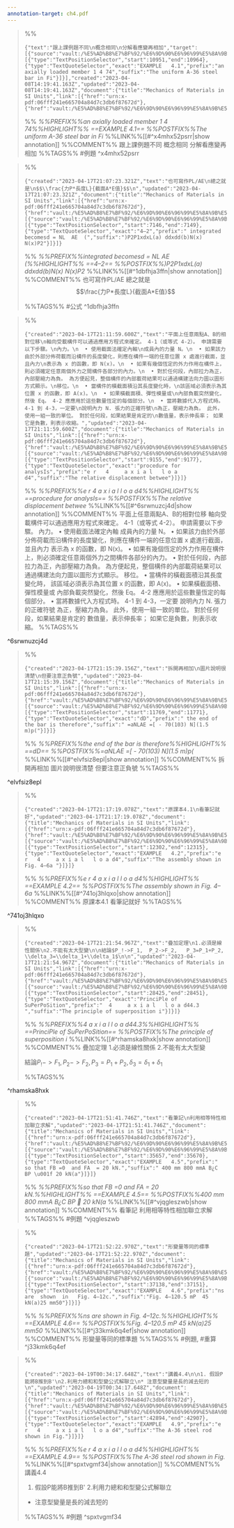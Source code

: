 ```yaml
---
annotation-target: ch4.pdf
---
```



>%%
>```annotation-json
>{"text":"跟上課例題不同\n概念相同\n分解看應變再相加","target":[{"source":"vault:/%E5%AD%B8%E7%BF%92/%E6%9D%90%E6%96%99%E5%8A%9B%E5%AD%B8/ch4.pdf","selector":[{"type":"TextPositionSelector","start":10951,"end":10964},{"type":"TextQuoteSelector","exact":"EXAMPLE   4.1","prefix":"an axially loaded member 1 4 74","suffix":"The uniform A-36 steel bar in Fi"}]}],"created":"2023-04-08T14:19:41.163Z","updated":"2023-04-08T14:19:41.163Z","document":{"title":"Mechanics of Materials in SI Units","link":[{"href":"urn:x-pdf:06fff241e665704a84d7c3db6f87672d"},{"href":"vault:/%E5%AD%B8%E7%BF%92/%E6%9D%90%E6%96%99%E5%8A%9B%E5%AD%B8/ch4.pdf"}],"documentFingerprint":"06fff241e665704a84d7c3db6f87672d"},"uri":"vault:/%E5%AD%B8%E7%BF%92/%E6%9D%90%E6%96%99%E5%8A%9B%E5%AD%B8/ch4.pdf"}
>```
>%%
>*%%PREFIX%%an axially loaded member 1 4 74%%HIGHLIGHT%% ==EXAMPLE   4.1== %%POSTFIX%%The uniform A-36 steel bar in Fi*
>%%LINK%%[[#^x4mhx52psrr|show annotation]]
>%%COMMENT%%
>跟上課例題不同
>概念相同
>分解看應變再相加
>%%TAGS%%
>#例題
^x4mhx52psrr


>%%
>```annotation-json
>{"created":"2023-04-17T21:07:23.321Z","text":"也可寫作PL/AE\n總之就是\n$$\\frac{力P*長度L}{截面A*E值}$$\n","updated":"2023-04-17T21:07:23.321Z","document":{"title":"Mechanics of Materials in SI Units","link":[{"href":"urn:x-pdf:06fff241e665704a84d7c3db6f87672d"},{"href":"vault:/%E5%AD%B8%E7%BF%92/%E6%9D%90%E6%96%99%E5%8A%9B%E5%AD%B8/ch4.pdf"}],"documentFingerprint":"06fff241e665704a84d7c3db6f87672d"},"uri":"vault:/%E5%AD%B8%E7%BF%92/%E6%9D%90%E6%96%99%E5%8A%9B%E5%AD%B8/ch4.pdf","target":[{"source":"vault:/%E5%AD%B8%E7%BF%92/%E6%9D%90%E6%96%99%E5%8A%9B%E5%AD%B8/ch4.pdf","selector":[{"type":"TextPositionSelector","start":7146,"end":7149},{"type":"TextQuoteSelector","exact":"4–2","prefix":" integrated becomesd = NL  AE  (","suffix":")P2P1xdxL(a) ddxdd(b)N(x) N(x)P2"}]}]}
>```
>%%
>*%%PREFIX%%integrated becomesd = NL  AE  (%%HIGHLIGHT%% ==4–2== %%POSTFIX%%)P2P1xdxL(a) ddxdd(b)N(x) N(x)P2*
>%%LINK%%[[#^1dbfhja3ffn|show annotation]]
>%%COMMENT%%
>也可寫作PL/AE
>總之就是
>$$\frac{力P*長度L}{截面A*E值}$$
>
>%%TAGS%%
>#公式
^1dbfhja3ffn


>%%
>```annotation-json
>{"created":"2023-04-17T21:11:59.600Z","text":"平面上任意兩點A、B的相對位移\n軸向受載構件可以通過應用方程式來確定。 4-1（或等式 4-2）。 申請需要以下步驟。\n內力。\n  • 使用截面法確定內軸\n成員內的力量 N。\n  • 如果該力由於外部分佈荷載而沿構件的長度變化，則應在構件一端的任意位置 x 處進行截面，並且內力\n表示為 x 的函數，即 N(x)。\n  • 如果有幾個恆定的外力作用在構件上，則必須確定任意兩個外力之間構件各部分的內力。\n  • 對於任何段，內部拉力為正，內部壓縮力為負。 為方便起見，整個構件的內部載荷結果可以通過構建法向力圖以圖形方式顯示。\n移位。\n  • 當構件的橫截面積沿其長度變化時，\n該區域必須表示為其位置 x 的函數，即 A(x)。\n  • 如果橫截面積、彈性模量或\n內部負載突然變化，然後 Eq。 4-2 應應用於這些數量恆定的每個部分。\n  • 當將數據代入方程式時。 4-1 到 4-3，一定要\n說明內力 N. 張力的正確符號\n為正，壓縮力為負。 此外，使用一組一致的單位。 對於任何段，如果結果是肯定的\n數值量，表示伸長率； 如果它是負數，則表示收縮。","updated":"2023-04-17T21:11:59.600Z","document":{"title":"Mechanics of Materials in SI Units","link":[{"href":"urn:x-pdf:06fff241e665704a84d7c3db6f87672d"},{"href":"vault:/%E5%AD%B8%E7%BF%92/%E6%9D%90%E6%96%99%E5%8A%9B%E5%AD%B8/ch4.pdf"}],"documentFingerprint":"06fff241e665704a84d7c3db6f87672d"},"uri":"vault:/%E5%AD%B8%E7%BF%92/%E6%9D%90%E6%96%99%E5%8A%9B%E5%AD%B8/ch4.pdf","target":[{"source":"vault:/%E5%AD%B8%E7%BF%92/%E6%9D%90%E6%96%99%E5%8A%9B%E5%AD%B8/ch4.pdf","selector":[{"type":"TextPositionSelector","start":9155,"end":9177},{"type":"TextQuoteSelector","exact":"procedure for analysIs","prefix":"e r   4     a x i a l   l o a d4","suffix":"The relative displacement betwee"}]}]}
>```
>%%
>*%%PREFIX%%e r   4     a x i a l   l o a d4%%HIGHLIGHT%% ==procedure for analysIs== %%POSTFIX%%The relative displacement betwee*
>%%LINK%%[[#^6srwnuzcj4d|show annotation]]
>%%COMMENT%%
>平面上任意兩點A、B的相對位移
>軸向受載構件可以通過應用方程式來確定。 4-1（或等式 4-2）。 申請需要以下步驟。
>內力。
>  • 使用截面法確定內軸
>成員內的力量 N。
>  • 如果該力由於外部分佈荷載而沿構件的長度變化，則應在構件一端的任意位置 x 處進行截面，並且內力
>表示為 x 的函數，即 N(x)。
>  • 如果有幾個恆定的外力作用在構件上，則必須確定任意兩個外力之間構件各部分的內力。
>  • 對於任何段，內部拉力為正，內部壓縮力為負。 為方便起見，整個構件的內部載荷結果可以通過構建法向力圖以圖形方式顯示。
>移位。
>  • 當構件的橫截面積沿其長度變化時，
>該區域必須表示為其位置 x 的函數，即 A(x)。
>  • 如果橫截面積、彈性模量或
>內部負載突然變化，然後 Eq。 4-2 應應用於這些數量恆定的每個部分。
>  • 當將數據代入方程式時。 4-1 到 4-3，一定要
>說明內力 N. 張力的正確符號
>為正，壓縮力為負。 此外，使用一組一致的單位。 對於任何段，如果結果是肯定的
>數值量，表示伸長率； 如果它是負數，則表示收縮。
>%%TAGS%%
>
^6srwnuzcj4d


>%%
>```annotation-json
>{"created":"2023-04-17T21:15:39.156Z","text":"拆開再相加\n圖片說明很清楚\n但要注意正負號","updated":"2023-04-17T21:15:39.156Z","document":{"title":"Mechanics of Materials in SI Units","link":[{"href":"urn:x-pdf:06fff241e665704a84d7c3db6f87672d"},{"href":"vault:/%E5%AD%B8%E7%BF%92/%E6%9D%90%E6%96%99%E5%8A%9B%E5%AD%B8/ch4.pdf"}],"documentFingerprint":"06fff241e665704a84d7c3db6f87672d"},"uri":"vault:/%E5%AD%B8%E7%BF%92/%E6%9D%90%E6%96%99%E5%8A%9B%E5%AD%B8/ch4.pdf","target":[{"source":"vault:/%E5%AD%B8%E7%BF%92/%E6%9D%90%E6%96%99%E5%8A%9B%E5%AD%B8/ch4.pdf","selector":[{"type":"TextPositionSelector","start":11769,"end":11771},{"type":"TextQuoteSelector","exact":"dD","prefix":" the end of the bar is therefore","suffix":" =aNLAE =[ - 70(103) N](1.5 m)p("}]}]}
>```
>%%
>*%%PREFIX%%the end of the bar is therefore%%HIGHLIGHT%% ==dD== %%POSTFIX%%=aNLAE =[ - 70(103) N](1.5 m)p(*
>%%LINK%%[[#^elvfsiz8epl|show annotation]]
>%%COMMENT%%
>拆開再相加
>圖片說明很清楚
>但要注意正負號
>%%TAGS%%
>
^elvfsiz8epl


>%%
>```annotation-json
>{"created":"2023-04-17T21:17:19.078Z","text":"原課本4.1\n看筆記就好","updated":"2023-04-17T21:17:19.078Z","document":{"title":"Mechanics of Materials in SI Units","link":[{"href":"urn:x-pdf:06fff241e665704a84d7c3db6f87672d"},{"href":"vault:/%E5%AD%B8%E7%BF%92/%E6%9D%90%E6%96%99%E5%8A%9B%E5%AD%B8/ch4.pdf"}],"documentFingerprint":"06fff241e665704a84d7c3db6f87672d"},"uri":"vault:/%E5%AD%B8%E7%BF%92/%E6%9D%90%E6%96%99%E5%8A%9B%E5%AD%B8/ch4.pdf","target":[{"source":"vault:/%E5%AD%B8%E7%BF%92/%E6%9D%90%E6%96%99%E5%8A%9B%E5%AD%B8/ch4.pdf","selector":[{"type":"TextPositionSelector","start":12302,"end":12315},{"type":"TextQuoteSelector","exact":"EXAMPLE   4.2","prefix":"e r   4     a x i a l   l o a d4","suffix":"The assembly shown in Fig. 4–6a "}]}]}
>```
>%%
>*%%PREFIX%%e r   4     a x i a l   l o a d4%%HIGHLIGHT%% ==EXAMPLE   4.2== %%POSTFIX%%The assembly shown in Fig. 4–6a*
>%%LINK%%[[#^741oj3hlqxo|show annotation]]
>%%COMMENT%%
>原課本4.1
>看筆記就好
>%%TAGS%%
>
^741oj3hlqxo


>%%
>```annotation-json
>{"created":"2023-04-17T21:21:54.967Z","text":"疊加定理\n1.必須是線性關係\n2.不能有太大型變\n\n結論$P_!->F_1,  P_2->F_2,   P_3=P_1+P_2, \\delta_3=\\delta_1+\\delta_1$\n\n","updated":"2023-04-17T21:21:54.967Z","document":{"title":"Mechanics of Materials in SI Units","link":[{"href":"urn:x-pdf:06fff241e665704a84d7c3db6f87672d"},{"href":"vault:/%E5%AD%B8%E7%BF%92/%E6%9D%90%E6%96%99%E5%8A%9B%E5%AD%B8/ch4.pdf"}],"documentFingerprint":"06fff241e665704a84d7c3db6f87672d"},"uri":"vault:/%E5%AD%B8%E7%BF%92/%E6%9D%90%E6%96%99%E5%8A%9B%E5%AD%B8/ch4.pdf","target":[{"source":"vault:/%E5%AD%B8%E7%BF%92/%E6%9D%90%E6%96%99%E5%8A%9B%E5%AD%B8/ch4.pdf","selector":[{"type":"TextPositionSelector","start":28425,"end":28451},{"type":"TextQuoteSelector","exact":"PrinciPle of SuPerPoSition","prefix":"  4     a x i a l   l o a d44.3 ","suffix":"The principle of superposition i"}]}]}
>```
>%%
>*%%PREFIX%%4     a x i a l   l o a d44.3%%HIGHLIGHT%% ==PrinciPle of SuPerPoSition== %%POSTFIX%%The principle of superposition i*
>%%LINK%%[[#^rhamska8hxk|show annotation]]
>%%COMMENT%%
>疊加定理
>1.必須是線性關係
>2.不能有太大型變
>
>結論$P_!->F_1,  P_2->F_2,   P_3=P_1+P_2, \delta_3=\delta_1+\delta_1$
>
>
>%%TAGS%%
>
^rhamska8hxk


>%%
>```annotation-json
>{"created":"2023-04-17T21:51:41.746Z","text":"看筆記\n利用相等特性相加聯立求解","updated":"2023-04-17T21:51:41.746Z","document":{"title":"Mechanics of Materials in SI Units","link":[{"href":"urn:x-pdf:06fff241e665704a84d7c3db6f87672d"},{"href":"vault:/%E5%AD%B8%E7%BF%92/%E6%9D%90%E6%96%99%E5%8A%9B%E5%AD%B8/ch4.pdf"}],"documentFingerprint":"06fff241e665704a84d7c3db6f87672d"},"uri":"vault:/%E5%AD%B8%E7%BF%92/%E6%9D%90%E6%96%99%E5%8A%9B%E5%AD%B8/ch4.pdf","target":[{"source":"vault:/%E5%AD%B8%E7%BF%92/%E6%9D%90%E6%96%99%E5%8A%9B%E5%AD%B8/ch4.pdf","selector":[{"type":"TextPositionSelector","start":35657,"end":35670},{"type":"TextQuoteSelector","exact":"EXAMPLE   4.5","prefix":" so that FB =0  and FA  = 20 kN.","suffix":" 400 mm 800 mmA B¿C BP \u001f 20 kN(a"}]}]}
>```
>%%
>*%%PREFIX%%so that FB =0  and FA  = 20 kN.%%HIGHLIGHT%% ==EXAMPLE   4.5== %%POSTFIX%%400 mm 800 mmA B¿C BP  20 kN(a*
>%%LINK%%[[#^vjqgleszwb|show annotation]]
>%%COMMENT%%
>看筆記
>利用相等特性相加聯立求解
>%%TAGS%%
>#例題
^vjqgleszwb


>%%
>```annotation-json
>{"created":"2023-04-17T21:52:22.970Z","text":"形變量等同的標準題","updated":"2023-04-17T21:52:22.970Z","document":{"title":"Mechanics of Materials in SI Units","link":[{"href":"urn:x-pdf:06fff241e665704a84d7c3db6f87672d"},{"href":"vault:/%E5%AD%B8%E7%BF%92/%E6%9D%90%E6%96%99%E5%8A%9B%E5%AD%B8/ch4.pdf"}],"documentFingerprint":"06fff241e665704a84d7c3db6f87672d"},"uri":"vault:/%E5%AD%B8%E7%BF%92/%E6%9D%90%E6%96%99%E5%8A%9B%E5%AD%B8/ch4.pdf","target":[{"source":"vault:/%E5%AD%B8%E7%BF%92/%E6%9D%90%E6%96%99%E5%8A%9B%E5%AD%B8/ch4.pdf","selector":[{"type":"TextPositionSelector","start":37138,"end":37151},{"type":"TextQuoteSelector","exact":"EXAMPLE   4.6","prefix":"ns  are  shown  in   Fig. 4–12c.","suffix":"Fig. 4–120.5 mP  45 kN(a)25 mm50"}]}]}
>```
>%%
>*%%PREFIX%%ns  are  shown  in   Fig. 4–12c.%%HIGHLIGHT%% ==EXAMPLE   4.6== %%POSTFIX%%Fig. 4–120.5 mP  45 kN(a)25 mm50*
>%%LINK%%[[#^j33kmk6q4ef|show annotation]]
>%%COMMENT%%
>形變量等同的標準題
>%%TAGS%%
>#例題, #重算
^j33kmk6q4ef


>%%
>```annotation-json
>{"created":"2023-04-19T00:34:17.648Z","text":"講義4.4\n\n1. 假設P能將B推到B'\n2.利用力總和和型變公式解聯立\n* 注意型變量是長的減去短的\n","updated":"2023-04-19T00:34:17.648Z","document":{"title":"Mechanics of Materials in SI Units","link":[{"href":"urn:x-pdf:06fff241e665704a84d7c3db6f87672d"},{"href":"vault:/%E5%AD%B8%E7%BF%92/%E6%9D%90%E6%96%99%E5%8A%9B%E5%AD%B8/ch4.pdf"}],"documentFingerprint":"06fff241e665704a84d7c3db6f87672d"},"uri":"vault:/%E5%AD%B8%E7%BF%92/%E6%9D%90%E6%96%99%E5%8A%9B%E5%AD%B8/ch4.pdf","target":[{"source":"vault:/%E5%AD%B8%E7%BF%92/%E6%9D%90%E6%96%99%E5%8A%9B%E5%AD%B8/ch4.pdf","selector":[{"type":"TextPositionSelector","start":42894,"end":42907},{"type":"TextQuoteSelector","exact":"EXAMPLE   4.9","prefix":"e r   4     a x i a l   l o a d4","suffix":"The A-36 steel rod shown in Fig."}]}]}
>```
>%%
>*%%PREFIX%%e r   4     a x i a l   l o a d4%%HIGHLIGHT%% ==EXAMPLE   4.9== %%POSTFIX%%The A-36 steel rod shown in Fig.*
>%%LINK%%[[#^spxtvgmf34|show annotation]]
>%%COMMENT%%
>講義4.4
>
>1. 假設P能將B推到B'
>2.利用力總和和型變公式解聯立
>* 注意型變量是長的減去短的
>
>%%TAGS%%
>#例題
^spxtvgmf34
